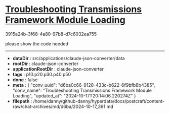 # [Troubleshooting Transmissions Framework Module Loading](https://claude.ai/chat/d6ba0c66-9128-433c-b622-6f9bfb8b4385)

3915a24b-3f68-4a80-97b8-d7c6032ea755

please show the code needed

---

* **dataDir** : src/applications/claude-json-converter/data
* **rootDir** : claude-json-converter
* **applicationRootDir** : claude-json-converter
* **tags** : p10.p20.p30.p40.p50
* **done** : false
* **meta** : {
  "conv_uuid": "d6ba0c66-9128-433c-b622-6f9bfb8b4385",
  "conv_name": "Troubleshooting Transmissions Framework Module Loading",
  "updated_at": "2024-10-17T20:14:06.220274Z"
}
* **filepath** : /home/danny/github-danny/hyperdata/docs/postcraft/content-raw/chat-archives/md/d6ba/2024-10-17_391.md